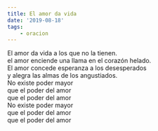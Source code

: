 ```yaml
---
title: El amor da vida
date: '2019-08-18'
tags:
    - oracion
---
```

El amor da vida a los que no la tienen.  
el amor enciende una llama en el corazón helado.  
El amor concede esperanza a los desesperados  
y alegra las almas de los angustiados.  
No existe poder mayor  
que el poder del amor  
que el poder del amor  
No existe poder mayor  
que el poder del amor  
que el poder del amor  
